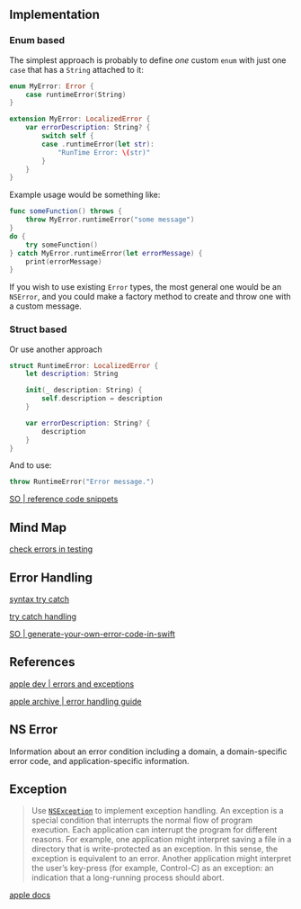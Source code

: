 

## Implementation

### Enum based

The simplest approach is probably to define _one_ custom `enum` with just one `case` that has a `String` attached to it:

```swift
enum MyError: Error {
    case runtimeError(String)
}

extension MyError: LocalizedError {
	var errorDescription: String? {
        switch self {
	    case .runtimeError(let str):
		    "RunTime Error: \(str)"
        }
    }
}
```

Example usage would be something like:

```swift
func someFunction() throws {
    throw MyError.runtimeError("some message")
}
do {
    try someFunction()
} catch MyError.runtimeError(let errorMessage) {
    print(errorMessage)
}
```

If you wish to use existing `Error` types, the most general one would be an `NSError`, and you could make a factory method to create and throw one with a custom message.


### Struct based

Or use another approach 

```swift
struct RuntimeError: LocalizedError {
    let description: String

    init(_ description: String) {
        self.description = description
    }

    var errorDescription: String? {
        description
    }
}
```



And to use:

```swift
throw RuntimeError("Error message.")
```

[SO | reference code snippets](https://stackoverflow.com/questions/31443645/simplest-way-to-throw-an-error-exception-with-a-custom-message-in-swift)

## Mind Map

[check errors in testing](check_error.md)



## Error Handling


[syntax try catch](https://www.hackingwithswift.com/new-syntax-swift-2-error-handling-try-catch)

[try catch handling](https://www.avanderlee.com/swift/try-catch-throw-error-handling/)

[SO | generate-your-own-error-code-in-swift](https://stackoverflow.com/questions/40671991/generate-your-own-error-code-in-swift-3)


## References

[apple dev | errors and exceptions](https://developer.apple.com/documentation/foundation/errors-and-exceptions)

[apple archive | error handling guide](https://developer.apple.com/library/archive/documentation/Cocoa/Conceptual/ErrorHandlingCocoa/ErrorHandling/ErrorHandling.html#//apple_ref/doc/uid/TP40001806)



## NS Error

Information about an error condition including a domain, a domain-specific error code, and application-specific information.

## Exception


> Use [`NSException`](https://developer.apple.com/documentation/foundation/nsexception) to implement exception handling. An exception is a special condition that interrupts the normal flow of program execution. Each application can interrupt the program for different reasons. For example, one application might interpret saving a file in a directory that is write-protected as an exception. In this sense, the exception is equivalent to an error. Another application might interpret the user’s key-press (for example, Control-C) as an exception: an indication that a long-running process should abort.

[apple docs](https://developer.apple.com/documentation/foundation/nsexception)